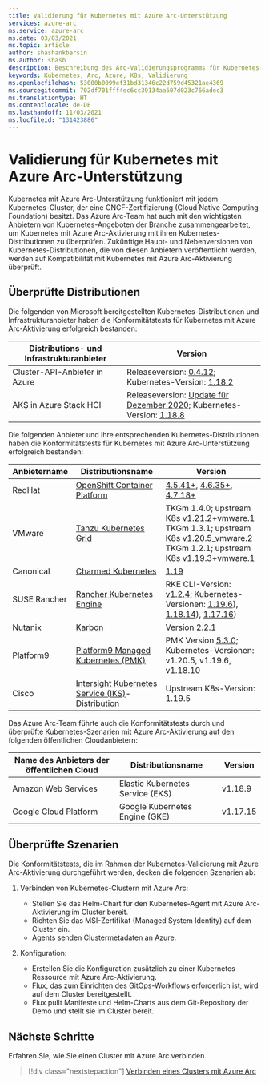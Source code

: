 ```yaml
---
title: Validierung für Kubernetes mit Azure Arc-Unterstützung
services: azure-arc
ms.service: azure-arc
ms.date: 03/03/2021
ms.topic: article
author: shashankbarsin
ms.author: shasb
description: Beschreibung des Arc-Validierungsprogramms für Kubernetes-Distributionen
keywords: Kubernetes, Arc, Azure, K8s, Validierung
ms.openlocfilehash: 53000b0099ef31bd31346c22d759d45321ae4369
ms.sourcegitcommit: 702df701fff4ec6cc39134aa607d023c766adec3
ms.translationtype: HT
ms.contentlocale: de-DE
ms.lasthandoff: 11/03/2021
ms.locfileid: "131423886"
---
```

# <a name="azure-arc-enabled-kubernetes-validation"></a>Validierung für Kubernetes mit Azure Arc-Unterstützung

Kubernetes mit Azure Arc-Unterstützung funktioniert mit jedem Kubernetes-Cluster, der eine CNCF-Zertifizierung (Cloud Native Computing Foundation) besitzt. Das Azure Arc-Team hat auch mit den wichtigsten Anbietern von Kubernetes-Angeboten der Branche zusammengearbeitet, um Kubernetes mit Azure Arc-Aktivierung mit ihren Kubernetes-Distributionen zu überprüfen. Zukünftige Haupt- und Nebenversionen von Kubernetes-Distributionen, die von diesen Anbietern veröffentlicht werden, werden auf Kompatibilität mit Kubernetes mit Azure Arc-Aktivierung überprüft.

## <a name="validated-distributions"></a>Überprüfte Distributionen

Die folgenden von Microsoft bereitgestellten Kubernetes-Distributionen und Infrastrukturanbieter haben die Konformitätstests für Kubernetes mit Azure Arc-Aktivierung erfolgreich bestanden:

| Distributions- und Infrastrukturanbieter | Version |
| ---------------------------------------- | ------- |
| Cluster-API-Anbieter in Azure            | Releaseversion: [0.4.12](https://github.com/kubernetes-sigs/cluster-api-provider-azure/releases/tag/v0.4.12); Kubernetes-Version: [1.18.2](https://github.com/kubernetes/kubernetes/releases/tag/v1.18.2) |
| AKS in Azure Stack HCI                   | Releaseversion: [Update für Dezember 2020](https://github.com/Azure/aks-hci/releases/tag/AKS-HCI-2012); Kubernetes-Version: [1.18.8](https://github.com/kubernetes/kubernetes/releases/tag/v1.18.8) |

Die folgenden Anbieter und ihre entsprechenden Kubernetes-Distributionen haben die Konformitätstests für Kubernetes mit Azure Arc-Unterstützung erfolgreich bestanden:

| Anbietername | Distributionsname | Version |
| ------------ | ----------------- | ------- |
| RedHat       | [OpenShift Container Platform](https://www.openshift.com/products/container-platform) | [4.5.41+](https://docs.openshift.com/container-platform/4.5/release_notes/ocp-4-5-release-notes.html), [4.6.35+](https://docs.openshift.com/container-platform/4.6/release_notes/ocp-4-6-release-notes.html), [4.7.18+](https://docs.openshift.com/container-platform/4.7/release_notes/ocp-4-7-release-notes.html) |
| VMware       | [Tanzu Kubernetes Grid](https://tanzu.vmware.com/kubernetes-grid) | TKGm 1.4.0; upstream K8s v1.21.2+vmware.1 <br>TKGm 1.3.1; upstream K8s v1.20.5_vmware.2 <br>TKGm 1.2.1; upstream K8s v1.19.3+vmware.1 |
| Canonical    | [Charmed Kubernetes](https://ubuntu.com/kubernetes) | [1.19](https://ubuntu.com/kubernetes/docs/1.19/components) |
| SUSE Rancher      | [Rancher Kubernetes Engine](https://rancher.com/products/rke/) | RKE CLI-Version: [v1.2.4](https://github.com/rancher/rke/releases/tag/v1.2.4); Kubernetes-Versionen: [1.19.6](https://github.com/kubernetes/kubernetes/releases/tag/v1.19.6)), [1.18.14](https://github.com/kubernetes/kubernetes/releases/tag/v1.18.14)), [1.17.16](https://github.com/kubernetes/kubernetes/releases/tag/v1.17.16))  |
| Nutanix      | [Karbon](https://www.nutanix.com/products/karbon)    | Version 2.2.1 |
| Platform9      | [Platform9 Managed Kubernetes (PMK)](https://platform9.com/managed-kubernetes/)    | PMK Version [5.3.0](https://platform9.com/docs/kubernetes/release-notes#platform9-managed-kubernetes-version-53-release-notes); Kubernetes-Versionen: v1.20.5, v1.19.6, v1.18.10 |
| Cisco | [Intersight Kubernetes Service (IKS)](https://www.cisco.com/c/en/us/products/cloud-systems-management/cloud-operations/intersight-kubernetes-service.html)-Distribution | Upstream K8s-Version: 1.19.5 |

Das Azure Arc-Team führte auch die Konformitätstests durch und überprüfte Kubernetes-Szenarien mit Azure Arc-Aktivierung auf den folgenden öffentlichen Cloudanbietern:

| Name des Anbieters der öffentlichen Cloud | Distributionsname | Version |
| -------------------------- | ----------------- | ------- |
| Amazon Web Services        | Elastic Kubernetes Service (EKS) | v1.18.9  |
| Google Cloud Platform      | Google Kubernetes Engine (GKE) | v1.17.15 |

## <a name="scenarios-validated"></a>Überprüfte Szenarien

Die Konformitätstests, die im Rahmen der Kubernetes-Validierung mit Azure Arc-Aktivierung durchgeführt werden, decken die folgenden Szenarien ab:

1. Verbinden von Kubernetes-Clustern mit Azure Arc: 
    * Stellen Sie das Helm-Chart für den Kubernetes-Agent mit Azure Arc-Aktivierung im Cluster bereit.
    * Richten Sie das MSI-Zertifikat (Managed System Identity) auf dem Cluster ein.
    * Agents senden Clustermetadaten an Azure.

2. Konfiguration: 
    * Erstellen Sie die Konfiguration zusätzlich zu einer Kubernetes-Ressource mit Azure Arc-Aktivierung.
    * [Flux](https://docs.fluxcd.io/), das zum Einrichten des GitOps-Workflows erforderlich ist, wird auf dem Cluster bereitgestellt.
    * Flux pullt Manifeste und Helm-Charts aus dem Git-Repository der Demo und stellt sie im Cluster bereit.

## <a name="next-steps"></a>Nächste Schritte

Erfahren Sie, wie Sie einen Cluster mit Azure Arc verbinden.
> [!div class="nextstepaction"]
> [Verbinden eines Clusters mit Azure Arc](./quickstart-connect-cluster.md)
